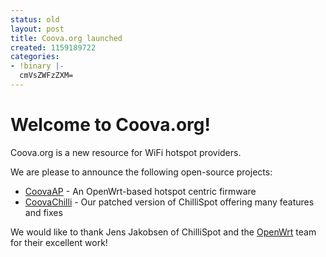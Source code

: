 ```yaml
---
status: old
layout: post
title: Coova.org launched
created: 1159189722
categories:
- !binary |-
  cmVsZWFzZXM=
---
```

Welcome to Coova.org!
=====================

Coova.org is a new resource for WiFi hotspot providers.

We are please to announce the following open-source projects:

* [CoovaAP](/CoovaAP) - An OpenWrt-based hotspot centric firmware
* [CoovaChilli](/CoovaChilli) - Our patched version of ChilliSpot offering many features and fixes

We would like to thank Jens Jakobsen of ChilliSpot and the [OpenWrt](http://openwrt.org) team for their excellent work!
